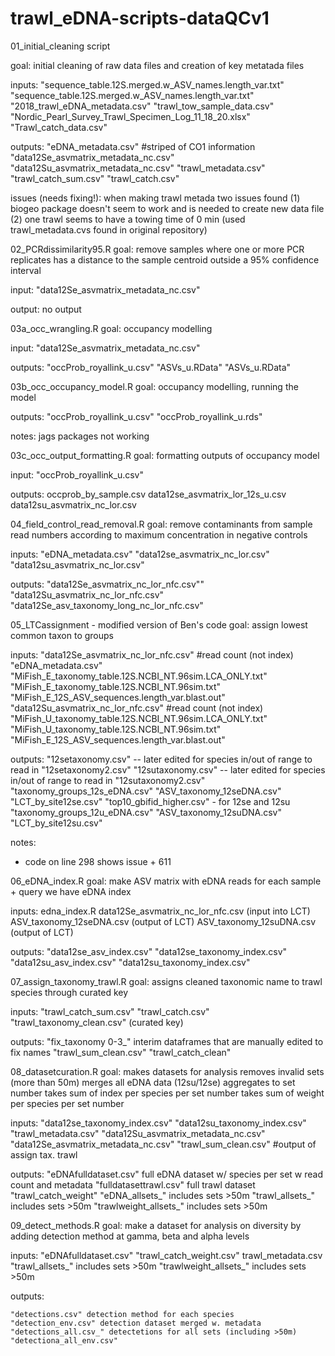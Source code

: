 # trawl_eDNA-scripts-dataQCv1

01_initial_cleaning script

  goal: initial cleaning of raw data files and creation of key metatada files 

  inputs: 
  "sequence_table.12S.merged.w_ASV_names.length_var.txt"
  "sequence_table.12S.merged.w_ASV_names.length_var.txt"
  "2018_trawl_eDNA_metadata.csv"
  "trawl_tow_sample_data.csv"
  "Nordic_Pearl_Survey_Trawl_Specimen_Log_11_18_20.xlsx"
  "Trawl_catch_data.csv"

  outputs: 
  "eDNA_metadata.csv" #striped of CO1 information
  "data12Se_asvmatrix_metadata_nc.csv"
  "data12Su_asvmatrix_metadata_nc.csv"
  "trawl_metadata.csv"
  "trawl_catch_sum.csv"
  "trawl_catch.csv"

  issues (needs fixing!): 
  when making trawl metada two issues found (1) biogeo package doesn't seem to work and is needed to create new data file 
  (2) one trawl seems to have a towing time of 0 min (used trawl_metadata.cvs found in original repository)


02_PCRdissimilarity95.R
  goal: remove samples where one or more PCR replicates has a distance to the sample centroid outside a 95% confidence interval

  input: 
  "data12Se_asvmatrix_metadata_nc.csv"
  
  output: 
  no output 

03a_occ_wrangling.R
  goal: occupancy modelling

  input: "data12Se_asvmatrix_metadata_nc.csv"

  outputs: 
  "occProb_royallink_u.csv"
  "ASVs_u.RData"
  "ASVs_u.RData" 

03b_occ_occupancy_model.R
  goal: occupancy modelling, running the model 

  outputs: 
  "occProb_royallink_u.csv"
  "occProb_royallink_u.rds"
  
  notes: 
  jags packages not working 

03c_occ_output_formatting.R
  goal: formatting outputs of occupancy model
  
  input: 
  "occProb_royallink_u.csv"

  outputs: 
  occprob_by_sample.csv
  data12se_asvmatrix_lor_12s_u.csv
  data12su_asvmatrix_nc_lor.csv

04_field_control_read_removal.R
  goal: remove contaminants from sample read numbers according to maximum concentration in negative controls

  inputs: 
  "eDNA_metadata.csv"
  "data12se_asvmatrix_nc_lor.csv"
  "data12su_asvmatrix_nc_lor.csv"

  outputs: 
  "data12Se_asvmatrix_nc_lor_nfc.csv""
  "data12Su_asvmatrix_nc_lor_nfc.csv"
  "data12Se_asv_taxonomy_long_nc_lor_nfc.csv"

05_LTCassignment - modified version of Ben's code 
  goal: assign lowest common taxon to groups 

  inputs: 
  "data12Se_asvmatrix_nc_lor_nfc.csv" #read count (not index) 
  "eDNA_metadata.csv"
  "MiFish_E_taxonomy_table.12S.NCBI_NT.96sim.LCA_ONLY.txt"
  "MiFish_E_taxonomy_table.12S.NCBI_NT.96sim.txt"
  "MiFish_E_12S_ASV_sequences.length_var.blast.out"
  "data12Su_asvmatrix_nc_lor_nfc.csv" #read count (not index)
  "MiFish_U_taxonomy_table.12S.NCBI_NT.96sim.LCA_ONLY.txt"
  "MiFish_U_taxonomy_table.12S.NCBI_NT.96sim.txt"
  "MiFish_E_12S_ASV_sequences.length_var.blast.out"

  outputs: 
  "12setaxonomy.csv" -- later edited for species in/out of range to read in "12setaxonomy2.csv"
  "12sutaxonomy.csv" -- later edited for species in/out of range to read in "12sutaxonomy2.csv"
  "taxonomy_groups_12s_eDNA.csv"
  "ASV_taxonomy_12seDNA.csv"
  "LCT_by_site12se.csv"
  "top10_gbifid_higher.csv" - for 12se and 12su 
  "taxonomy_groups_12u_eDNA.csv"
  "ASV_taxonomy_12suDNA.csv"
  "LCT_by_site12su.csv"
  
  notes: 
  - code on line 298 shows issue + 611

06_eDNA_index.R
  goal: make ASV matrix with eDNA reads 
  for each sample + query we have eDNA index 
  
  
  inputs:
  edna_index.R
  data12Se_asvmatrix_nc_lor_nfc.csv (input into LCT)
  ASV_taxonomy_12seDNA.csv (output of LCT)
  ASV_taxonomy_12suDNA.csv (output of LCT)

  outputs:
  "data12se_asv_index.csv"
  "data12se_taxonomy_index.csv"
  "data12su_asv_index.csv"
  "data12su_taxonomy_index.csv"
  

07_assign_taxonomy_trawl.R
  goal: assigns cleaned taxonomic name to trawl species through curated key 

  inputs: 
  "trawl_catch_sum.csv"
  "trawl_catch.csv"
  "trawl_taxonomy_clean.csv" (curated key)
  

  outputs: 
  "fix_taxonomy 0-3_" interim dataframes that are manually edited to fix names 
  "trawl_sum_clean.csv"
  "trawl_catch_clean"

08_datasetcuration.R 
  goal: makes datasets for analysis 
        removes invalid sets (more than 50m) 
        merges all eDNA data (12su/12se)
        aggregates to set number 
        takes sum of index per species per set number
        takes sum of weight per species per set number

  inputs: 
   "data12se_taxonomy_index.csv"
  "data12su_taxonomy_index.csv"
  "trawl_metadata.csv"
  "data12Su_asvmatrix_metadata_nc.csv"
  "data12Se_asvmatrix_metadata_nc.csv"
  "trawl_sum_clean.csv" #output of assign tax. trawl 

  outputs: 
  "eDNAfulldataset.csv" full eDNA dataset w/ species per set w read count and metadata
  "fulldatasettrawl.csv" full trawl dataset
  "trawl_catch_weight" 
  "eDNA_allsets_" includes sets >50m
  "trawl_allsets_" includes sets >50m
  "trawlweight_allsets_" includes sets >50m


09_detect_methods.R
  goal: make a dataset for analysis on diversity by adding detection 
 		method at gamma, beta and alpha levels 
  
  inputs: 
  	"eDNAfulldataset.csv"
  	"trawl_catch_weight.csv"
  	trawl_metadata.csv
  	"trawl_allsets_" includes sets >50m
    "trawlweight_allsets_" includes sets >50m
  
  outputs: 
  
  	"detections.csv" detection method for each species
  	"detection_env.csv" detection dataset merged w. metadata
	"detections_all.csv_" detectetions for all sets (including >50m)
	"detectiona_all_env.csv"

